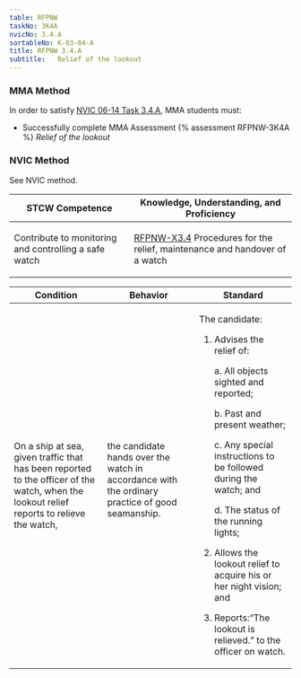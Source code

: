 ```yaml
---
table: RFPNW
taskNo: 3K4A
nvicNo: 3.4.A 
sortableNo: K-03-04-A
title: RFPNW 3.4.A 
subtitle:   Relief of the lookout
---
```



### MMA Method

In order to satisfy  [NVIC 06-14  Task  3.4.A]({{site.baseurl}}/assets/images/nvic-06-14.pdf), MMA students must:

* Successfully complete MMA Assessment {% assessment RFPNW-3K4A %} *Relief of the lookout*


### NVIC Method

<a onclick="togglevisibility('nvic_methods')" >See NVIC method.</a>

<div id='nvic_methods' class='hide'>

<table>
<thead>
<tr>
<th class='forty'> STCW Competence </th>
<th class='sixty'> Knowledge, Understanding, and Proficiency </th>
</tr>
</thead>




<tbody>
<tr><td markdown='1'>

Contribute to monitoring and controlling a safe watch

</td><td markdown='1'>

[RFPNW-X3.4]({{site.baseurl}}/tables/24.html#RFPNW-X3.4) Procedures for the relief, maintenance and handover of a watch

</td></tr>


</tbody>
</table>


<table>
<thead>
<tr><th class='twenty'>  Condition </th><th class='twenty'> Behavior </th><th  class='sixty'>Standard </th></tr>
</thead>
<tbody >



<tr><td markdown='1'>

On a ship at sea, given traffic that has been reported to the officer of the watch, when the lookout relief reports to relieve the watch,

</td><td markdown='1'>

the candidate hands over the watch in accordance with the ordinary practice of good seamanship.

<br>

<div class="tooltip">
<span class="tooltiptext">
</span>
</div>


</td><td markdown='1'>

The candidate:

1. Advises the relief of:

	a. All objects sighted and reported;

	b. Past and present weather;

	c. Any special instructions to be followed during the watch; and 

	d. The status of the running lights;

2. Allows the lookout relief to acquire his or her night vision; and
3. Reports:“The lookout is relieved.” to the officer on watch.

</td></tr>
</tbody>
</table>
</div>
